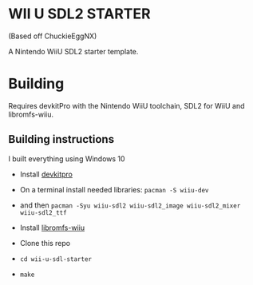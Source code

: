 # WII U SDL2 STARTER

(Based off ChuckieEggNX)

A Nintendo WiiU SDL2 starter template.

# Building

Requires devkitPro with the Nintendo WiiU toolchain, SDL2 for WiiU and libromfs-wiiu.

## Building instructions

I built everything using Windows 10

* Install [devkitpro](https://devkitpro.org/wiki/Getting_Started#Unix-like_platforms)
* On a terminal install needed libraries:
  `pacman -S wiiu-dev`
*  and then
  `pacman -Syu wiiu-sdl2 wiiu-sdl2_image wiiu-sdl2_mixer wiiu-sdl2_ttf`

* Install [libromfs-wiiu](https://github.com/yawut/libromfs-wiiu)
  
* Clone this repo
* `cd wii-u-sdl-starter`
* `make`
